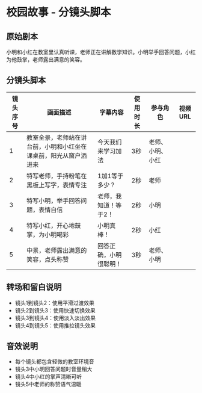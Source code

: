 # 校园故事 - 分镜头脚本

## 原始剧本
小明和小红在教室里认真听课，老师正在讲解数学知识。小明举手回答问题，小红为他鼓掌，老师露出满意的笑容。

## 分镜头脚本

| 镜头序号 | 画面描述 | 字幕内容 | 使用时长 | 参与角色 | 视频URL |
|---------|----------|----------|----------|----------|---------|
| 1 | 教室全景，老师站在讲台前，小明和小红坐在课桌前，阳光从窗户洒进来 | 今天我们来学习加法 | 3秒 | 老师、小明、小红 | |
| 2 | 特写老师，手持粉笔在黑板上写字，表情专注 | 1加1等于多少？ | 2秒 | 老师 | |
| 3 | 特写小明，举手回答问题，表情自信 | 老师，我知道！等于2！ | 2秒 | 小明 | |
| 4 | 特写小红，开心地鼓掌，为小明喝彩 | 小明真棒！ | 2秒 | 小红 | |
| 5 | 中景，老师露出满意的笑容，点头称赞 | 回答正确，小明很聪明！ | 3秒 | 老师、小明 | |

## 转场和留白说明
- 镜头1到镜头2：使用平滑过渡效果
- 镜头2到镜头3：使用快速切换效果
- 镜头3到镜头4：使用淡入淡出效果
- 镜头4到镜头5：使用推拉镜头效果

## 音效说明
- 每个镜头都包含轻微的教室环境音
- 镜头3中小明回答问题时音量稍大
- 镜头4中小红的掌声清晰可听
- 镜头5中老师的称赞语气温暖